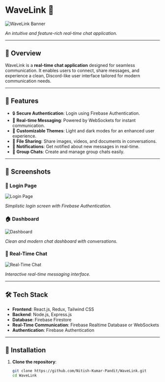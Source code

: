 # WaveLink 🌊

![WaveLink Banner](https://your-image-url/banner.png)

*An intuitive and feature-rich real-time chat application.*

---

## 📝 Overview

WaveLink is a **real-time chat application** designed for seamless communication. It enables users to connect, share messages, and experience a clean, Discord-like user interface tailored for modern communication needs.

---

## 🚀 Features

- 🔒 **Secure Authentication**: Login using Firebase Authentication.
- 💬 **Real-time Messaging**: Powered by WebSockets for instant communication.
- 🎨 **Customizable Themes**: Light and dark modes for an enhanced user experience.
- 📂 **File Sharing**: Share images, videos, and documents in conversations.
- 🔔 **Notifications**: Get notified about new messages in real-time.
- 👥 **Group Chats**: Create and manage group chats easily.

---

## 📸 Screenshots

### 🔐 Login Page

![Login Page](https://your-image-url/login.png)

*Simplistic login screen with Firebase Authentication.*

### 🏠 Dashboard

![Dashboard](https://your-image-url/dashboard.png)

*Clean and modern chat dashboard with conversations.*

### 💬 Real-Time Chat

![Real-Time Chat](https://your-image-url/chat.png)

*Interactive real-time messaging interface.*

---

## 🛠️ Tech Stack

- **Frontend**: React.js, Redux, Tailwind CSS
- **Backend**: Node.js, Express.js
- **Database**: Firebase Firestore
- **Real-Time Communication**: Firebase Realtime Database or WebSockets
- **Authentication**: Firebase Authentication

---

## 🔧 Installation

1. **Clone the repository**:

   ```bash
   git clone https://github.com/Nitish-Kumar-Pandit/WaveLink.git
   cd WaveLink
